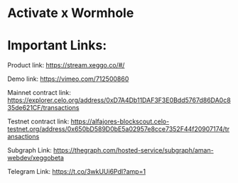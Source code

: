 # Activate x Wormhole



#  Important Links:

Product link: https://stream.xeggo.co/#/

Demo link: https://vimeo.com/712500860

Mainnet contract link: https://explorer.celo.org/address/0xD7A4Db11DAF3F3E0Bdd5767d86DA0c835de621CF/transactions

Testnet contract link: https://alfajores-blockscout.celo-testnet.org/address/0x650bD589D0bE5a02957e8cce7352F44f20907174/transactions

Subgraph Link:  https://thegraph.com/hosted-service/subgraph/aman-webdev/xeggobeta

Telegram Link: https://t.co/3wkUUi6PdI?amp=1
